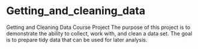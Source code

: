 # Getting_and_cleaning_data
Getting and Cleaning Data Course Project
The purpose of this project is to demonstrate the ability to collect, work with, and clean a data set. The goal is to prepare tidy data that can be used for later analysis. 
